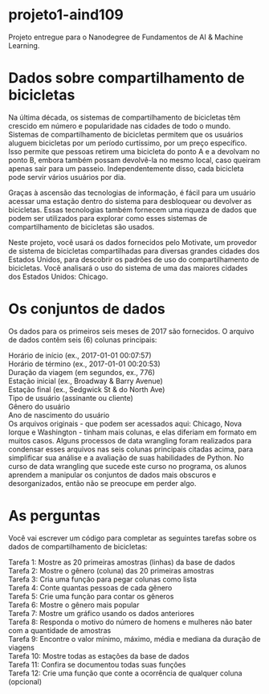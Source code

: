 # projeto1-aind109
Projeto entregue para o Nanodegree de Fundamentos de AI &amp; Machine Learning.  

# Dados sobre compartilhamento de bicicletas 
Na última década, os sistemas de compartilhamento de bicicletas têm crescido em número e popularidade nas cidades de todo o mundo. Sistemas de compartilhamento de bicicletas permitem que os usuários aluguem bicicletas por um período curtíssimo, por um preço específico. Isso permite que pessoas retirem uma bicicleta do ponto A e a devolvam no ponto B, embora também possam devolvê-la no mesmo local, caso queiram apenas sair para um passeio. Independentemente disso, cada bicicleta pode servir vários usuários por dia.

Graças à ascensão das tecnologias de informação, é fácil para um usuário acessar uma estação dentro do sistema para desbloquear ou devolver as bicicletas. Essas tecnologias também fornecem uma riqueza de dados que podem ser utilizados para explorar como esses sistemas de compartilhamento de bicicletas são usados.

Neste projeto, você usará os dados fornecidos pelo Motivate, um provedor de sistema de bicicletas compartilhadas para diversas grandes cidades dos Estados Unidos, para descobrir os padrões de uso do compartilhamento de bicicletas. Você analisará o uso do sistema de uma das maiores cidades dos Estados Unidos: Chicago.

# Os conjuntos de dados
Os dados para os primeiros seis meses de 2017 são fornecidos. O arquivo de dados contêm seis (6) colunas principais:

Horário de início (ex., 2017-01-01 00:07:57)  
Horário de término (ex., 2017-01-01 00:20:53)  
Duração da viagem (em segundos, ex., 776)  
Estação inicial (ex., Broadway & Barry Avenue)  
Estação final (ex., Sedgwick St & do North Ave)  
Tipo de usuário (assinante ou cliente)  
Gênero do usuário  
Ano de nascimento do usuário  
Os arquivos originais - que podem ser acessados aqui: Chicago, Nova Iorque e Washington - tinham mais colunas, e elas diferiam em formato em muitos casos. Alguns processos de data wrangling foram realizados para condensar esses arquivos nas seis colunas principais citadas acima, para simplificar sua análise e a avaliação de suas habilidades de Python. No curso de data wrangling que sucede este curso no programa, os alunos aprendem a manipular os conjuntos de dados mais obscuros e desorganizados, então não se preocupe em perder algo.

# As perguntas
Você vai escrever um código para completar as seguintes tarefas sobre os dados de compartilhamento de bicicletas:  

Tarefa 1: Mostre as 20 primeiras amostras (linhas) da base de dados  
Tarefa 2: Mostre o gênero (coluna) das 20 primeiras amostras  
Tarefa 3: Cria uma função para pegar colunas como lista  
Tarefa 4: Conte quantas pessoas de cada gênero  
Tarefa 5: Crie uma função para contar os gêneros  
Tarefa 6: Mostre o gênero mais popular  
Tarefa 7: Mostre um gráfico usando os dados anteriores  
Tarefa 8: Responda o motivo do número de homens e mulheres não bater com a quantidade de amostras  
Tarefa 9: Encontre o valor mínimo, máximo, média e mediana da duração de viagens  
Tarefa 10: Mostre todas as estações da base de dados  
Tarefa 11: Confira se documentou todas suas funções  
Tarefa 12: Crie uma função que conte a ocorrência de qualquer coluna (opcional)  

 
